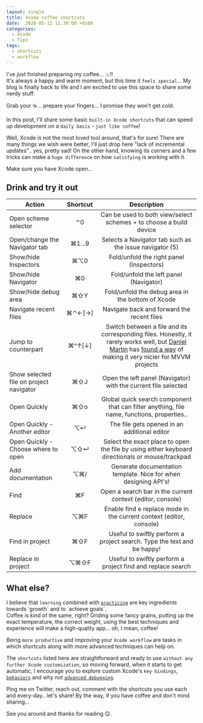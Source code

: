 ```yaml
---
layout: single
title: Xcode coffee shortcuts 
date:  2020-05-12 11:30:00 +0100
categories:
  - Xcode
  - Tips
tags:
  - shortcuts
  - workflow
---
```


I've just finished preparing my coffee... ♨!!
<br>
It's always a happy and warm moment, but this time it `feels special`... My blog is finally back to life and I am excited to use this space to share some nerdy stuff.

Grab your ☕️... prepare your fingers... I promise they won't get cold.

In this post, I'll share some basic `built-in Xcode shortcuts` that can speed up development on a `daily basis` - `just like coffee`!

Well, Xcode is not the most loved tool around, that's for sure! There are many things we wish were better, I'll just drop here "lack of incremental updates".. yes, pretty sad! On the other hand, knowing its corners and a few tricks can make a `huge difference` on how `satisfying` is working with it.

Make sure you have Xcode open...

## Drink and try it out

| Action        | Shortcut           | Description    |
| ------------- |:-------------:|:-----:|
| Open scheme selector | ⌃0 | Can be used to both view/select schemes + to choose a build device |
| Open/change the Navigator tab | ⌘1...9 | Selects a Navigator tab such as the issue navigator (5) |
| Show/hide Inspectors | ⌘⌥0 | Fold/unfold the right panel (Inspectors) |
| Show/hide Navigator | ⌘0 | Fold/unfold the left panel (Navigator) |
| Show/hide debug area | ⌘⇧Y | Fold/unfold the debug area in the bottom of Xcode |
| Navigate recent files | ⌘⌃←[→] | Navigate back and forward the recent files |
| Jump to counterpart | ⌘^↑[↓] | Switch between a file and its corresponding files. Honestly, it rarely works well, but [Daniel Martin](https://twitter.com/dmartincy) has [found a way](https://gist.github.com/danielmartin/8411c303e5c8702c19c65950b49635b8) of making it very nicier for MVVM projects |
| Show selected file on project navigator | ⌘⇧J | Open the left panel (Navigator) with the current file selected |
| Open Quickly | ⌘⇧o | Global quick search component that can filter anything, file name, functions, properties.. |
| Open Quickly - Another editor | ⌥↵ | The file gets opened in an additional editor |
| Open Quickly - Choose where to open | ⌥⇧↵ | Select the exact place to open the file by using either keyboard directionals or mouse/trackpad |
| Add documentation | ⌥⌘/ | Generate documentation template. Nice for when designing API's! |
| Find | ⌘F | Open a search bar in the current context (editor, console) |
| Replace | ⌥⌘F | Enable find e replace mode in the current context (editor, console) |
| Find in project | ⌘⇧F | Useful to swiftly perform a project search. Type the text and be happy! |
| Replace in project | ⌥⌘⇧F | Useful to swiftly perform a project find and replace search |

## What else?

I believe that `learning` combined with [`practicing`](https://en.wikipedia.org/wiki/Practice_(learning_method)) are key ingredients towards `growth` and to `achieve goals`.
<br>
Coffee is kind of the same, right? Griding some fancy grains, putting up the exact temperature, the correct weight, using the best techniques and experience will make a high-quality app... oh, I mean, coffee!

Being `more productive` and improving your `Xcode workflow` are tasks in which shortcuts along with more advanced techniques can help on.

The `shortcuts` listed here are straightforward and ready to use `without any further Xcode customization`, so moving forward, when it starts to get automatic, I encourage you to explore custom Xcode's `key bindings`, [`behaviors`](https://www.avanderlee.com/xcode/xcode-behaviours-optimized/) and why not [`advanced debugging`](https://developer.apple.com/videos/play/wwdc2018/412/).

Ping me on Twitter, reach out, comment with the shortcuts you use each and every-day.. let's share! By the way, if you have coffee and don't mind sharing...

See you around and thanks for reading 😉.

